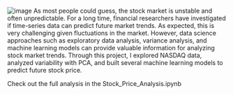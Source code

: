 ![image](https://github.com/rossbrancati/NASDAQ-Analysis-and-Prediction/assets/79770198/93da80ce-c465-4d6b-a6a6-4209217601e3)
As most people could guess, the stock market is unstable and often unpredictable. For a long time, financial researchers have investigated if time-series data can predict future market trends. As expected, this is very challenging given fluctuations in the market. However, data science approaches such as exploratory data analysis, variance analysis, and machine learning models can provide valuable information for analyzing stock market trends. Through this project, I explored NASDAQ data, analyzed variability with PCA, and built several machine learning models to predict future stock price.

Check out the full analysis in the Stock_Price_Analysis.ipynb
